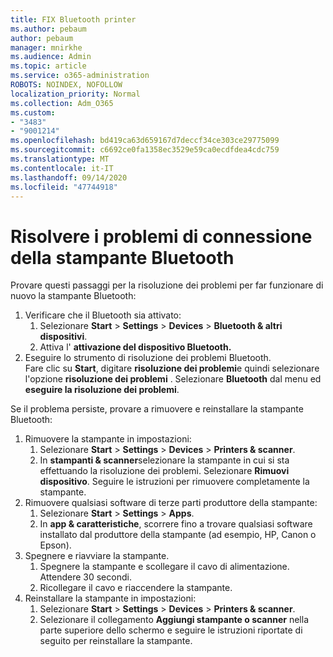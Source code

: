 ```yaml
---
title: FIX Bluetooth printer
ms.author: pebaum
author: pebaum
manager: mnirkhe
ms.audience: Admin
ms.topic: article
ms.service: o365-administration
ROBOTS: NOINDEX, NOFOLLOW
localization_priority: Normal
ms.collection: Adm_O365
ms.custom:
- "3483"
- "9001214"
ms.openlocfilehash: bd419ca63d659167d7deccf34ce303ce29775099
ms.sourcegitcommit: c6692ce0fa1358ec3529e59ca0ecdfdea4cdc759
ms.translationtype: MT
ms.contentlocale: it-IT
ms.lasthandoff: 09/14/2020
ms.locfileid: "47744918"
---
```

# <a name="fix-bluetooth-printer-connection-issues"></a>Risolvere i problemi di connessione della stampante Bluetooth

Provare questi passaggi per la risoluzione dei problemi per far funzionare di nuovo la stampante Bluetooth:


1. Verificare che il Bluetooth sia attivato:
    1. Selezionare **Start**  >  **Settings**  >  **Devices**  >  **Bluetooth & altri dispositivi**.
    2. Attiva l' **attivazione del dispositivo Bluetooth.**
2. Eseguire lo strumento di risoluzione dei problemi Bluetooth. <br>
    Fare clic su **Start**, digitare **risoluzione dei problemi**e quindi selezionare l'opzione **risoluzione dei problemi** . Selezionare **Bluetooth** dal menu ed **eseguire la risoluzione dei problemi**.

Se il problema persiste, provare a rimuovere e reinstallare la stampante Bluetooth:

1. Rimuovere la stampante in impostazioni:
    1. Selezionare **Start**  >  **Settings**  >  **Devices**  >  **Printers & scanner**.
    2. In **stampanti & scanner**selezionare la stampante in cui si sta effettuando la risoluzione dei problemi. Selezionare **Rimuovi dispositivo**. Seguire le istruzioni per rimuovere completamente la stampante.
2. Rimuovere qualsiasi software di terze parti produttore della stampante:
    1. Selezionare **Start**  >  **Settings**  >  **Apps**.
    2. In **app & caratteristiche**, scorrere fino a trovare qualsiasi software installato dal produttore della stampante (ad esempio, HP, Canon o Epson).
3. Spegnere e riavviare la stampante.
   1. Spegnere la stampante e scollegare il cavo di alimentazione. Attendere 30 secondi. 
   2. Ricollegare il cavo e riaccendere la stampante.
4. Reinstallare la stampante in impostazioni:
    1. Selezionare **Start**  >  **Settings**  >  **Devices**  >  **Printers & scanner**.
    2. Selezionare il collegamento **Aggiungi stampante o scanner** nella parte superiore dello schermo e seguire le istruzioni riportate di seguito per reinstallare la stampante.
